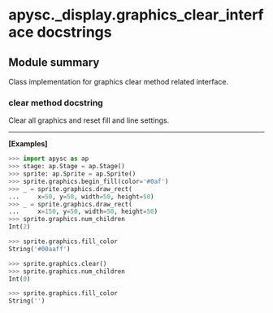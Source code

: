 # apysc._display.graphics_clear_interface docstrings

## Module summary

Class implementation for graphics clear method related interface.

### clear method docstring

Clear all graphics and reset fill and line settings.<hr>

**[Examples]**

```py
>>> import apysc as ap
>>> stage: ap.Stage = ap.Stage()
>>> sprite: ap.Sprite = ap.Sprite()
>>> sprite.graphics.begin_fill(color='#0af')
>>> _ = sprite.graphics.draw_rect(
...     x=50, y=50, width=50, height=50)
>>> _ = sprite.graphics.draw_rect(
...     x=150, y=50, width=50, height=50)
>>> sprite.graphics.num_children
Int(2)

>>> sprite.graphics.fill_color
String('#00aaff')

>>> sprite.graphics.clear()
>>> sprite.graphics.num_children
Int(0)

>>> sprite.graphics.fill_color
String('')
```